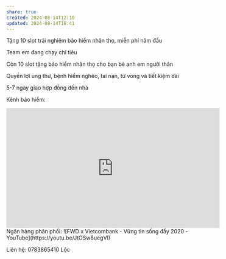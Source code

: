 ```yaml
---
share: true
created: 2024-08-14T12:10
updated: 2024-08-14T16:41
---
```

Tặng 10 slot trải nghiệm bảo hiểm nhân thọ, miễn phí năm đầu 

Team em đang chạy chỉ tiêu  

Còn 10 slot tặng bảo hiểm nhân thọ cho bạn bè anh em người thân

Quyền lợi ung thư, bệnh hiểm nghèo, tai nạn, tử vong và tiết kiệm dài  

5-7 ngày giao hợp đồng đến nhà  

Kênh bảo hiểm:  
<iframe width="560" height="315" src="https://www.youtube.com/embed/vRmmNxQ5hFg" title="YouTube video player" frameborder="0" allow="accelerometer; autoplay; clipboard-write; encrypted-media; gyroscope; picture-in-picture; web-share" referrerpolicy="strict-origin-when-cross-origin" allowfullscreen></iframe>
Ngân hàng phân phối:
![FWD x Vietcombank - Vững tin sống đầy 2020 - YouTube](https://youtu.be/JtOSw8uegVI)

Liên hệ: 0783865410 Lộc
